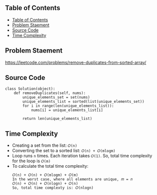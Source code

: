 ## Table of Contents
- [Table of Contents](#table-of-contents)
- [Problem Staement](#problem-staement)
- [Source Code](#source-code)
- [Time Complexity](#time-complexity)

## Problem Staement
https://leetcode.com/problems/remove-duplicates-from-sorted-array/

## Source Code
```
class Solution(object):
    def removeDuplicates(self, nums):
        unique_elements_set = set(nums)
        unique_elements_list = sorted(list(unique_elements_set))
        for i in range(len(unique_elements_list)):
            nums[i] = unique_elements_list[i]
        
        return len(unique_elements_list)
```
## Time Complexity
- Creating a set from the list: `𝑂(n)`
- Converting the set to a sorted list:  `𝑂(n) + 𝑂(mlogm)`
- Loop runs `n` times. Each iteration takes `𝑂(1)`. So, total time complexity for the loop is `𝑂(m)`
- To calculate the total time complexity:
    ```
    𝑂(n) + 𝑂(n) + 𝑂(mlogm) + 𝑂(m)
    In the worst case, where all elements are unique, 𝑚 = 𝑛
    𝑂(n) + 𝑂(n) + 𝑂(nlogn) + 𝑂(n)
    So, total time complexty is: 𝑂(nlogn)
   ```